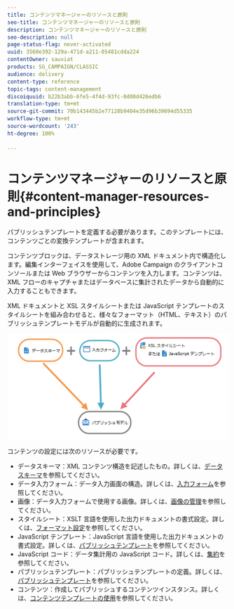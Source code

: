 ```yaml
---
title: コンテンツマネージャーのリソースと原則
seo-title: コンテンツマネージャーのリソースと原則
description: コンテンツマネージャーのリソースと原則
seo-description: null
page-status-flag: never-activated
uuid: 3560e392-129a-471d-a211-05481cdda224
contentOwner: sauviat
products: SG_CAMPAIGN/CLASSIC
audience: delivery
content-type: reference
topic-tags: content-management
discoiquuid: b22b3abb-6fe5-4f4d-93fc-0d00d426edb6
translation-type: tm+mt
source-git-commit: 70b143445b2e77128b9404e35d96b39694d55335
workflow-type: tm+mt
source-wordcount: '243'
ht-degree: 100%

---
```



# コンテンツマネージャーのリソースと原則{#content-manager-resources-and-principles}

パブリッシュテンプレートを定義する必要があります。このテンプレートには、コンテンツごとの変換テンプレートが含まれます。

コンテンツブロックは、データストレージ用の XML ドキュメント内で構造化します。編集インターフェイスを使用して、Adobe Campaign のクライアントコンソールまたは Web ブラウザーからコンテンツを入力します。コンテンツは、XML フローのキャプチャまたはデータベースに集計されたデータから自動的に入力することもできます。

XML ドキュメントと XSL スタイルシートまたは JavaScript テンプレートのスタイルシートを組み合わせると、様々なフォーマット（HTML、テキスト）のパブリッシュテンプレートモデルが自動的に生成されます。

![](assets/d_ncs_content_process.png)

コンテンツの設定には次のリソースが必要です。

* データスキーマ：XML コンテンツ構造を記述したもの。詳しくは、[データスキーマ](../../delivery/using/data-schemas.md)を参照してください。
* データ入力フォーム：データ入力画面の構造。詳しくは、[入力フォーム](../../delivery/using/input-forms.md)を参照してください。
* 画像：データ入力フォームで使用する画像。詳しくは、[画像の管理](../../delivery/using/formatting.md#image-management)を参照してください。
* スタイルシート：XSLT 言語を使用した出力ドキュメントの書式設定。詳しくは、[フォーマット設定](../../delivery/using/formatting.md)を参照してください。
* JavaScript テンプレート：JavaScript 言語を使用した出力ドキュメントの書式設定。詳しくは、[パブリッシュテンプレート](../../delivery/using/publication-templates.md)を参照してください。
* JavaScript コード：データ集計用の JavaScript コード。詳しくは、[集約](../../delivery/using/publication-templates.md#aggregator)を参照してください。
* パブリッシュテンプレート：パブリッシュテンプレートの定義。詳しくは、[パブリッシュテンプレート](../../delivery/using/publication-templates.md)を参照してください。
* コンテンツ：作成してパブリッシュするコンテンツインスタンス。詳しくは、[コンテンツテンプレートの使用](../../delivery/using/using-a-content-template.md)を参照してください。

